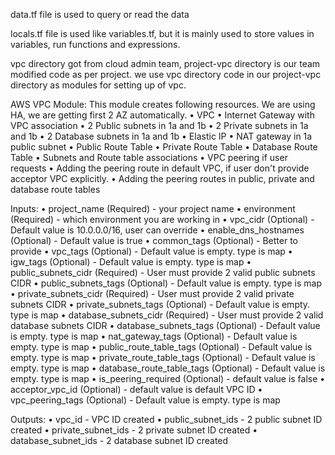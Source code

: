 data.tf file is used to query or read the data

locals.tf file is used like variables.tf, but it is mainly used to store values in variables, run functions and expressions.

vpc directory got from cloud admin team, project-vpc directory is our team modified code as per project.
we use vpc directory code in our project-vpc directory as modules for setting up of vpc.

AWS VPC Module:
This module creates following resources. We are using HA, we are getting first 2 AZ automatically.
•	VPC
•	Internet Gateway with VPC association
•	2 Public subnets in 1a and 1b
•	2 Private subnets in 1a and 1b
•	2 Database subnets in 1a and 1b
•	Elastic IP
•	NAT gateway in 1a public subnet
•	Public Route Table
•	Private Route Table
•	Database Route Table
•	Subnets and Route table associations
•	VPC peering if user requests
•	Adding the peering route in default VPC, if user don't provide acceptor VPC explicitly.
•	Adding the peering routes in public, private and database route tables

Inputs:
•	project_name (Required) - your project name
•	environment (Required) - which environment you are working in
•	vpc_cidr (Optional) - Default value is 10.0.0.0/16, user can override
•	enable_dns_hostnames (Optional) - Default value is true
•	common_tags (Optional) - Better to provide
•	vpc_tags (Optional) - Default value is empty. type is map
•	igw_tags (Optional) - Default value is empty. type is map
•	public_subnets_cidr (Required) - User must provide 2 valid public subnets CIDR
•	public_subnets_tags (Optional) - Default value is empty. type is map
•	private_subnets_cidr (Required) - User must provide 2 valid private subnets CIDR
•	private_subnets_tags (Optional) - Default value is empty. type is map
•	database_subnets_cidr (Required) - User must provide 2 valid database subnets CIDR
•	database_subnets_tags (Optional) - Default value is empty. type is map
•	nat_gateway_tags (Optional) - Default value is empty. type is map
•	public_route_table_tags (Optional) - Default value is empty. type is map
•	private_route_table_tags (Optional) - Default value is empty. type is map
•	database_route_table_tags (Optional) - Default value is empty. type is map
•	is_peering_required (Optional) - default value is false
•	acceptor_vpc_id (Optional) - default value is default VPC ID
•	vpc_peering_tags (Optional) - Default value is empty. type is map


Outputs:
•	vpc_id - VPC ID created
•	public_subnet_ids - 2 public subnet ID created
•	private_subnet_ids - 2 private subnet ID created
•	database_subnet_ids - 2 database subnet ID created
